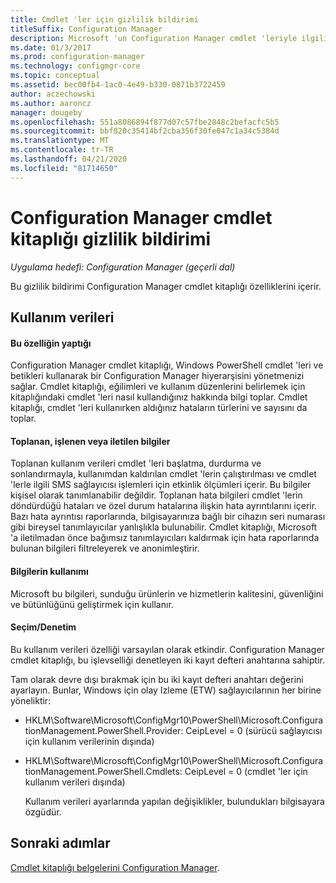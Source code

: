 ```yaml
---
title: Cmdlet 'ler için gizlilik bildirimi
titleSuffix: Configuration Manager
description: Microsoft 'un Configuration Manager cmdlet 'leriyle ilgili verileri nasıl toplayıp kullandığını öğrenin
ms.date: 01/3/2017
ms.prod: configuration-manager
ms.technology: configmgr-core
ms.topic: conceptual
ms.assetid: bec00fb4-1ac0-4e49-b330-0871b3722459
author: aczechowski
ms.author: aaroncz
manager: dougeby
ms.openlocfilehash: 551a8086894f877d07c57fbe2848c2befacfc5b5
ms.sourcegitcommit: bbf820c35414bf2cba356f30fe047c1a34c5384d
ms.translationtype: MT
ms.contentlocale: tr-TR
ms.lasthandoff: 04/21/2020
ms.locfileid: "81714650"
---
```

# <a name="configuration-manager-cmdlet-library-privacy-statement"></a>Configuration Manager cmdlet kitaplığı gizlilik bildirimi

*Uygulama hedefi: Configuration Manager (geçerli dal)*

Bu gizlilik bildirimi Configuration Manager cmdlet kitaplığı özelliklerini içerir.  

## <a name="usage-data"></a>Kullanım verileri  

#### <a name="what-this-feature-does"></a>Bu özelliğin yaptığı

Configuration Manager cmdlet kitaplığı, Windows PowerShell cmdlet 'leri ve betikleri kullanarak bir Configuration Manager hiyerarşisini yönetmenizi sağlar. Cmdlet kitaplığı, eğilimleri ve kullanım düzenlerini belirlemek için kitaplığındaki cmdlet 'leri nasıl kullandığınız hakkında bilgi toplar. Cmdlet kitaplığı, cmdlet 'leri kullanırken aldığınız hataların türlerini ve sayısını da toplar.  

#### <a name="information-collected-processed-or-transmitted"></a>Toplanan, işlenen veya iletilen bilgiler
   
Toplanan kullanım verileri cmdlet 'leri başlatma, durdurma ve sonlandırmayla, kullanımdan kaldırılan cmdlet 'lerin çalıştırılması ve cmdlet 'lerle ilgili SMS sağlayıcısı işlemleri için etkinlik ölçümleri içerir. Bu bilgiler kişisel olarak tanımlanabilir değildir. Toplanan hata bilgileri cmdlet 'lerin döndürdüğü hataları ve özel durum hatalarına ilişkin hata ayrıntılarını içerir. Bazı hata ayrıntısı raporlarında, bilgisayarınıza bağlı bir cihazın seri numarası gibi bireysel tanımlayıcılar yanlışlıkla bulunabilir. Cmdlet kitaplığı, Microsoft 'a iletilmadan önce bağımsız tanımlayıcıları kaldırmak için hata raporlarında bulunan bilgileri filtreleyerek ve anonimleştirir.  

#### <a name="use-of-information"></a>Bilgilerin kullanımı
   
Microsoft bu bilgileri, sunduğu ürünlerin ve hizmetlerin kalitesini, güvenliğini ve bütünlüğünü geliştirmek için kullanır.  

#### <a name="choicecontrol"></a>Seçim/Denetim   

Bu kullanım verileri özelliği varsayılan olarak etkindir. Configuration Manager cmdlet kitaplığı, bu işlevselliği denetleyen iki kayıt defteri anahtarına sahiptir.  

 Tam olarak devre dışı bırakmak için bu iki kayıt defteri anahtarı değerini ayarlayın. Bunlar, Windows için olay Izleme (ETW) sağlayıcılarının her birine yöneliktir:  

- HKLM\Software\Microsoft\ConfigMgr10\PowerShell\Microsoft.ConfigurationManagement.PowerShell.Provider: CeipLevel = 0 (sürücü sağlayıcısı için kullanım verilerinin dışında)  

- HKLM\Software\Microsoft\ConfigMgr10\PowerShell\Microsoft.ConfigurationManagement.PowerShell.Cmdlets: CeipLevel = 0 (cmdlet 'ler için kullanım verileri dışında)  

  Kullanım verileri ayarlarında yapılan değişiklikler, bulundukları bilgisayara özgüdür.  


## <a name="next-steps"></a>Sonraki adımlar

[Cmdlet kitaplığı belgelerini Configuration Manager](https://docs.microsoft.com/powershell/sccm/configurationmanager/).   

